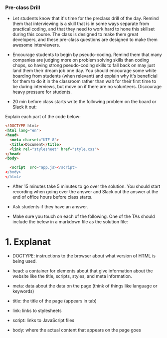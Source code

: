 ### Pre-class Drill

- Let students know that it's time for the preclass drill of the day. Remind them that interviewing is a skill that is in some ways separate from practical coding, and that they need to work hard to hone this skillset during this course. The class is designed to make them great developers, and these pre-class questions are designed to make them awesome interviewers.

- Encourage students to begin by pseudo-coding. Remind them that many companies are judging more on problem solving skills than coding chops, so having strong pseudo-coding skills to fall back on may just land them their dream job one day. You should encourage some white boarding from students (when relevant) and explain why it's beneficial for them to do it in the classroom rather than wait for their first time to be during interviews, but move on if there are no volunteers. Discourage heavy pressure for students.

- 20 min before class starts write the following problem on the board or Slack it out:

Explain each part of the code below:

```html
<!DOCTYPE html>
<html lang="en">
<head>
  <meta charset="UTF-8">
  <title>Document</title>
  <link rel="stylesheet" href="style.css">
</head>
<body>

  <script  src="app.js></script>
</body>
</html>
```

- After 15 minutes take 5 minutes to go over the solution. You should start recording when going over the answer and Slack out the answer at the end of office hours before class starts.

- Ask students if they have an answer.

- Make sure you touch on each of the following. One of the TAs should include the below in a markdown file as the solution file:

# 1. Explanat

- DOCTYPE: instructions to the browser about what version of HTML is being used.

- head: a container for elements about that give information about the website like the title, scripts, styles, and meta information.

- meta: data about the data on the page (think of things like language or keywords)

- title: the title of the page (appears in tab)

- link: links to stylesheets

- script: links to JavaScript files

- body: where the actual content that appears on the page goes
